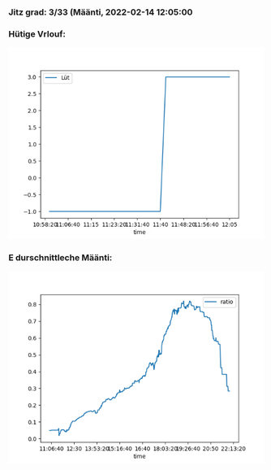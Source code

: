 ### Jitz grad: 3/33 (Määnti, 2022-02-14 12:05:00

### Hütige Vrlouf:
![Graph](Today.png)

### E durschnittleche Määnti:
![Graph](Määnti.png)